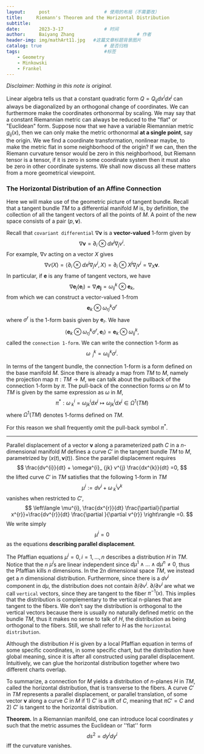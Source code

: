 ```yaml
---
layout:     post   				    # 使用的布局（不需要改）
title:     Riemann's Theorem and the Horizontal Distribution			# 标题 
subtitle:   
date:       2023-3-17 				# 时间
author:     Baiyang Zhang 						# 作者
header-img: img/mathArt11.jpg 	#这篇文章标题背景图片
catalog: true 						# 是否归档
tags:								#标签
    - Geometry
    - Minkowski
    - Frankel
---
```


*Disclaimer: Nothing in this note is original.*

Linear algebra tells us that a constant quadratic form $Q = Q_ {ij}dx^{i}dx^{j}$ can always be diagonalized by an orthogonal change of coordinates. We can furthermore make the coordinates orthonormal by scaling. We may say that a constant Riemannian metric can always be reduced to the "flat" or "Euclidean" form. Suppose now that we have a variable Riemannian metric $g_ {ij}(x)$, then we can only make the metric orthonormal **at a single point**, say the origin. We we find a coordinate transformation, nonlinear maybe, to make the metric flat in some neighborhood of the origin? If we can, then the Riemann curvature tensor would be zero in this neighborhood, but Riemann tensor is a tensor, if it is zero in some coordinate system then it must also be zero in other coordinate systems. We shall now discuss all these matters from a more geometrical viewpoint.

### The Horizontal Distribution of an Affine Connection

Here we will make use of the geometric picture of tangent bundle. Recall that a tangent bundle $TM$ to a differential manifold $M$ is, by definition, the collection of all the tangent vectors of all the points of $M$. A point of the new space consists of a pair $(p,\mathbf{v})$. 

Recall that `covariant differential` $\nabla\mathbf{v}$ is a **vector-valued** 1-form given by 
$$
\nabla\mathbf{v} = \partial _ {i} \otimes dx^{j}  \nabla_ {j}v^{i}.
$$
For example, $\nabla v$ acting on a vector $X$ gives
$$
\nabla v(X) = \left\langle \partial _ {i} \otimes dx^{j}  \nabla_ {j}v^{i},X \right\rangle 
= \partial _ {i} \otimes X^{j}\nabla_ {j}v^{i} = \nabla_ {X}\mathbf{v}.
$$
In particular, if $\mathbf{e}$ is any frame of tangent vectors, we have 
$$
\nabla\mathbf{e}_ {j}(\mathbf{e}_ {i})=\nabla_{i}\mathbf{e_ {j}} =\omega^{k}_ {ij}\otimes \mathbf{e}_ {k} ,
$$from which we can construct a vector-valued 1-from 
$$
\mathbf{e}_ {k}\otimes \omega^{k}_ {rj}\sigma^{r}
$$
where $\sigma^{r}$ is the 1-form basis given by $\mathbf{e}_ {r}$. We have
$$
\left\langle \mathbf{e}_ {k}\otimes \omega^{k}_ {rj}\sigma^{r},\mathbf{e}_ {i} \right\rangle =\mathbf{e}_ {k}\otimes \omega^{k}_ {ij},
$$
called the `connection 1-form`. We can write the connection 1-form as 
$$
\omega^{k}_ {\;\; j} = \omega^{k}_ {ij}\sigma^{i}.
$$

In terms of the tangent bundle, the connection 1-form is a form defined on the base manifold $M$. Since there is already a map from $TM$ to $M$, namely the projection map $\pi: TM \to M$, we can talk about the pullback of the connection 1-form by $\pi$. The pull-back of the connection forms $\omega$ on $M$ to $TM$ is given by the same expression as $\omega$ in $M$,
$$
\pi^{\ast }: \omega^{i}_ {\;k} =\omega^{i}_ {jk}dx^{j}\mapsto \omega^{i}_ {jk}dx^{j}\in \Omega^{1}(TM)
$$
where $\Omega^{1}(TM)$ denotes 1-forms defined on $TM$. 

For this reason we shall frequently omit the pull-back symbol $\pi^{\ast}$. 

- - -

Parallel displacement of a vector $\mathbf{v}$ along a parameterized path $C$ in a $n$-dimensional manifold $M$ defines a curve $C'$ in the tangent bundle $TM$ to $M$, parametrized by $(x(t),\mathbf{v}(t))$. Since the parallel displacement requires
$$
\frac{dv^{i}}{dt} + \omega^{i}_ {jk} v^{j} \frac{dx^{k}}{dt} =0,
$$
the lifted curve $C'$ in $TM$ satisfies that the following 1-form in $TM$
$$
\mu^{i} := dv^{i} + \omega^{i}_ {\; k} v^{k}
$$
vanishes when restricted to $C'$,
$$
\left\langle \mu^{i}, \frac{dx^{r}}{dt} \frac{\partial}{\partial x^{r}}+\frac{dv^{r}}{dt} \frac{\partial }{\partial v^{r}} \right\rangle =0.
$$
We write simply 
$$
\mu^{i} = 0
$$
as the equations **describing parallel displacement**.

The Pfaffian equations $\mu^{i}=0,\,i=1,\dots,n$ describes a distribution $H$ in $TM$. Notice that the $n$ $\mu^{i}$s are linear independent since $d\mu^{1}\wedge\dots \wedge d\mu^{n}\neq 0$, thus the Pfaffian kills $n$ dimensions. In the $2n$ dimensional space $TM$, we instead get a $n$ dimensional distribution. Furthermore, since there is a $dv^{i}$ component in $d\mu$, the distribution does not contain $\partial / \partial v^{i}$. $\partial / \partial v^{i}$ are what we call `vertical` vectors, since they are tangent to the fiber $\pi^{-1}(x)$. This implies that the distribution is complementary to the vertical n-planes that are tangent to the fibers. We don't say the distribution is orthogonal to the vertical vectors because there is usually no naturally defined metric on the bundle $TM$, thus it makes no sense to talk of $H$, the distribution as being orthogonal to the fibers. Still, we shall refer to $H$ as the `horizontal distribution`. 

Although the distribution $H$ is given by a local Pfaffian equation in terms of some specific coordinates, in some specific chart, but the distribution have global meaning, since it is after all constructed using parallel displacement. Intuitively, we can glue the horizontal distribution together where two different charts overlap. 

To summarize, a connection for $M$ yields a distribution of $n$-planes $H$ in $TM$, called the horizontal distribution, that is transverse to the fibers. A curve $C'$ in $TM$ represents a parallel displacement, or parallel translation, of some vector $\mathbf{v}$ along a curve $C$ in $M$ if 1) $C'$ is a lift of $C$, meaning that $\pi C'=C$ and 2) $C'$ is tangent to the horizontal distribution. 

**Theorem.** In a Riemannian manifold, one can introduce local coordinates $y$ such that the metric assumes the Euclidean or ''flat'' form
$$
ds^{2} = dy^{i} dy^{i}
$$
iff the curvature vanishes. 

